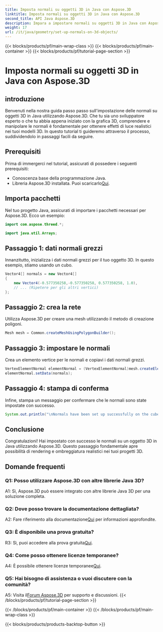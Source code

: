 ```yaml
---
title: Imposta normali su oggetti 3D in Java con Aspose.3D
linktitle: Imposta normali su oggetti 3D in Java con Aspose.3D
second_title: API Java Aspose.3D
description: Impara a impostare normali su oggetti 3D in Java con Aspose.3D. Migliora la tua grafica con questo tutorial completo.
weight: 17
url: /it/java/geometry/set-up-normals-on-3d-objects/
---
```


{{< blocks/products/pf/main-wrap-class >}}
{{< blocks/products/pf/main-container >}}
{{< blocks/products/pf/tutorial-page-section >}}

# Imposta normali su oggetti 3D in Java con Aspose.3D

## introduzione

Benvenuti nella nostra guida passo passo sull'impostazione delle normali su oggetti 3D in Java utilizzando Aspose.3D. Che tu sia uno sviluppatore esperto o che tu abbia appena iniziato con la grafica 3D, comprendere e manipolare le normali è fondamentale per ottenere effetti di luce realistici nei tuoi modelli 3D. In questo tutorial ti guideremo attraverso il processo, suddividendolo in passaggi facili da seguire.

## Prerequisiti

Prima di immergerci nel tutorial, assicurati di possedere i seguenti prerequisiti:

- Conoscenza base della programmazione Java.
-  Libreria Aspose.3D installata. Puoi scaricarlo[Qui](https://releases.aspose.com/3d/java/).

## Importa pacchetti

Nel tuo progetto Java, assicurati di importare i pacchetti necessari per Aspose.3D. Ecco un esempio:

```java
import com.aspose.threed.*;

import java.util.Arrays;
```

## Passaggio 1: dati normali grezzi

Innanzitutto, inizializza i dati normali grezzi per il tuo oggetto 3D. In questo esempio, stiamo usando un cubo.

```java
Vector4[] normals = new Vector4[]
{
    new Vector4(-0.577350258,-0.577350258, 0.577350258, 1.0),
    // ... (Ripetere per gli altri vertici)
};

```

## Passaggio 2: crea la rete

Utilizza Aspose.3D per creare una mesh utilizzando il metodo di creazione poligoni.

```java
Mesh mesh = Common.createMeshUsingPolygonBuilder();
```

## Passaggio 3: impostare le normali

Crea un elemento vertice per le normali e copiavi i dati normali grezzi.

```java
VertexElementNormal elementNormal = (VertexElementNormal)mesh.createElement(VertexElementType.NORMAL, MappingMode.CONTROL_POINT, ReferenceMode.DIRECT);
elementNormal.setData(normals);
```

## Passaggio 4: stampa di conferma

Infine, stampa un messaggio per confermare che le normali sono state impostate con successo.

```java
System.out.println("\nNormals have been set up successfully on the cube.");
```

## Conclusione

Congratulazioni! Hai impostato con successo le normali su un oggetto 3D in Java utilizzando Aspose.3D. Questo passaggio fondamentale apre possibilità di rendering e ombreggiatura realistici nei tuoi progetti 3D.

## Domande frequenti

### Q1: Posso utilizzare Aspose.3D con altre librerie Java 3D?

A1: Sì, Aspose.3D può essere integrato con altre librerie Java 3D per una soluzione completa.

### Q2: Dove posso trovare la documentazione dettagliata?

 A2: Fare riferimento alla documentazione[Qui](https://reference.aspose.com/3d/java/) per informazioni approfondite.

### Q3: È disponibile una prova gratuita?

 R3: Sì, puoi accedere alla prova gratuita[Qui](https://releases.aspose.com/).

### Q4: Come posso ottenere licenze temporanee?

 A4: È possibile ottenere licenze temporanee[Qui](https://purchase.aspose.com/temporary-license/).

### Q5: Hai bisogno di assistenza o vuoi discutere con la comunità?

 A5: Visita il[Forum Aspose.3D](https://forum.aspose.com/c/3d/18) per supporto e discussioni.
{{< /blocks/products/pf/tutorial-page-section >}}

{{< /blocks/products/pf/main-container >}}
{{< /blocks/products/pf/main-wrap-class >}}

{{< blocks/products/products-backtop-button >}}
